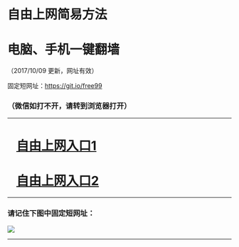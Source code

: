 ﻿# 自由上网简易方法

# 电脑、手机一键翻墙

（2017/10/09 更新，网址有效）

固定短网址：https://git.io/free99

### （微信如打不开，请转到浏览器打开）


***





# &nbsp;&nbsp; <a href="http://ft572412731.fwq-tz-1001.info/fwqtz01.html?t=10090018847 " target="_blank">自由上网入口1</a>
# &nbsp;&nbsp; <a href="http://ft3079015841.fwq-tz-1002.info/fwqtz02.html?t=100900132544 " target="_blank">自由上网入口2</a>
***

### 请记住下图中固定短网址：

<img src="https://s3-us-west-2.amazonaws.com/fwq-1001/yjfq-20170905okok.png" /> 


***

